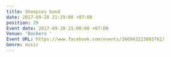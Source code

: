 ```yaml
---
title: Sheepies band
date: 2017-09-28 21:29:00 +07:00
position: 29
Event date: 2017-09-30 21:00:00 +07:00
Venue: 'Dockers '
Event URL: https://www.facebook.com/events/166943223883762/
Genre: music
---
```


